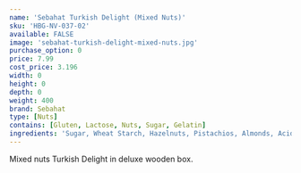 ```yaml
---
name: 'Sebahat Turkish Delight (Mixed Nuts)'
sku: 'HBG-NV-037-02'
available: FALSE
image: 'sebahat-turkish-delight-mixed-nuts.jpg'
purchase_option: 0
price: 7.99
cost_price: 3.196
width: 0
height: 0
depth: 0
weight: 400
brand: Sebahat
type: [Nuts]
contains: [Gluten, Lactose, Nuts, Sugar, Gelatin]
ingredients: 'Sugar, Wheat Starch, Hazelnuts, Pistachios, Almonds, Acidifier: Citric Acid, E330'
---
```

Mixed nuts Turkish Delight in deluxe wooden box.